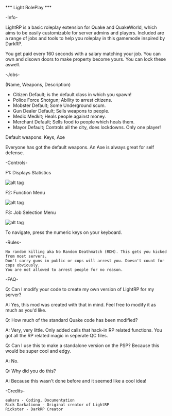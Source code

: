 
*** Light RolePlay ***

-Info-

LightRP is a basic roleplay extension for Quake and QuakeWorld, which aims to be easily customizable
for server admins and players. Included are a range of jobs and tools to help you roleplay
in this gamemode inspired by DarkRP.

You get paid every 160 seconds with a salary matching your job.
You can own and disown doors to make property become yours. You can lock these aswell.

-Jobs-

(Name, Weapons, Description)

+ Citizen
    Default; is the default class in which you spawn!
+ Police Force
    Shotgun; Ability to arrest citizens.
+ Mobster
    Default; Some Underground scum.
+ Gun Dealer
    Default; Sells weapons to people.
+ Medic
    Medkit; Heals people against money.
+ Merchant
    Default; Sells food to people which heals them.
+ Mayor
    Default; Controls all the city, does lockdowns. Only one player!
    
Default weapons: Keys, Axe

Everyone has got the default weapons. An Axe is always great for self defense.

-Controls-

F1: Displays Statistics

![alt tag](https://raw.githubusercontent.com/eukos16/LightRP/master/gfx/men03.gif)


F2: Function Menu

![alt tag](https://raw.githubusercontent.com/eukos16/LightRP/master/gfx/men01.gif)


F3: Job Selection Menu

![alt tag](https://raw.githubusercontent.com/eukos16/LightRP/master/gfx/men02.gif)



To navigate, press the numeric keys on your keyboard.

-Rules-

    No random killing aka No Random Deathmatch (RDM). This gets you kicked from most servers.
    Don't carry guns in public or cops will arrest you. Doesn't count for cops obviously.
    You are not allowed to arrest people for no reason.

-FAQ-

Q: Can I modify your code to create my own version of LightRP for my server?

A: Yes, this mod was created with that in mind. Feel free to modify it as much as you'd like.


Q: How much of the standard Quake code has been modified?

A: Very, very little. Only added calls that hack-in RP related functions. You got all the RP related magic in seperate QC files.

Q: Can I use this to make a standalone version on the PSP? Because this would be super cool and edgy.

A: No.


Q: Why did you do this?

A: Because this wasn't done before and it seemed like a cool idea!

-Credits-

    eukara - Coding, Documentation
    Rick Darkaliono - Original creator of LightRP
    Rickster - DarkRP Creator


